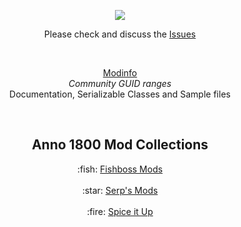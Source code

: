 <p align="center">
    <a href="https://git.io/anno-mods"><img src="https://github.com/anno-mods.png"></a>
</p>

<p align="center">Please check and discuss the <a href="https://github.com/anno-mods/Collection/issues">Issues</a></p>

<br />

<p align="center"><a href="https://github.com/anno-mods/Modinfo">Modinfo</a><br /><em>Community GUID ranges</em><br /> Documentation, Serializable Classes and Sample files</p>

<br />

<h2 align="center">Anno 1800 Mod Collections</h2>

<p align="center">
    :fish: <a href="https://github.com/anno-mods/Fishboss-Mods">Fishboss Mods</a>
    <br /><br />
    :star: <a href="https://github.com/Serpens66/Anno-1800-Mods">Serp's Mods</a>
    <br /><br />
    :fire: <a href="https://github.com/anno-mods/Spice-it-Up">Spice it Up</a>
</p>

